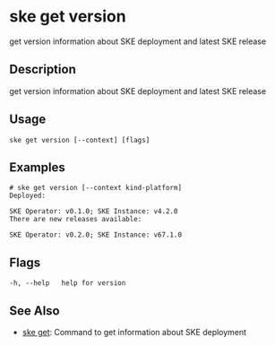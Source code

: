 # ske get version
get version information about SKE deployment and latest SKE release

## Description
get version information about SKE deployment and latest SKE release

## Usage
```
ske get version [--context] [flags]
```

## Examples
```
# ske get version [--context kind-platform]
Deployed:

SKE Operator: v0.1.0; SKE Instance: v4.2.0
There are new releases available:

SKE Operator: v0.2.0; SKE Instance: v67.1.0
```

## Flags
```
-h, --help   help for version
```


## See Also

* [ske get](/ske/ske-cli/reference/ske-get): Command to get information about SKE deployment

